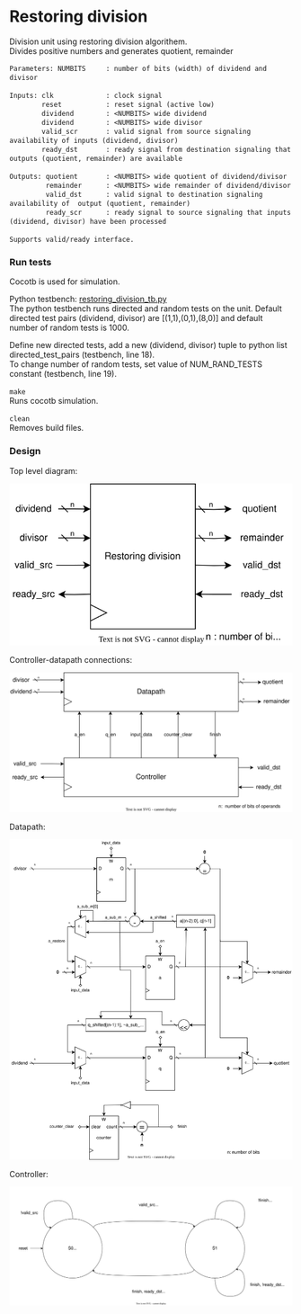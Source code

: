 # Restoring division

Division unit using restoring division algorithem.\
Divides positive numbers and generates quotient, remainder

```
Parameters: NUMBITS     : number of bits (width) of dividend and divisor

Inputs: clk             : clock signal
        reset           : reset signal (active low)
        dividend        : <NUMBITS> wide dividend
        dividend        : <NUMBITS> wide divisor
        valid_scr       : valid signal from source signaling availability of inputs (dividend, divisor)
        ready_dst       : ready signal from destination signaling that outputs (quotient, remainder) are available

Outputs: quotient       : <NUMBITS> wide quotient of dividend/divisor
         remainder      : <NUMBITS> wide remainder of dividend/divisor
         valid_dst      : valid signal to destination signaling availability of  output (quotient, remainder)
         ready_scr      : ready signal to source signaling that inputs (dividend, divisor) have been processed

Supports valid/ready interface.
```

### Run tests
Cocotb is used for simulation.

Python testbench: [restoring_division_tb.py](../sim/restoring_division_tb.py)\
The python testbench runs directed and random tests on the unit. 
Default directed test pairs (dividend, divisor) are [(1,1),(0,1),(8,0)] and default number of random tests is 1000.

Define new directed tests, add a new (dividend, divisor) tuple to python list directed_test_pairs (testbench, line 18).\
To change number of random tests, set value of NUM_RAND_TESTS constant (testbench, line 19).

`make`\
Runs cocotb simulation.

`clean`\
Removes build files.

### Design
Top level diagram:

![image](images/top_level_diagram.drawio.svg)


Controller-datapath connections:

![image](images/datapath_controller.drawio.svg)


Datapath:

![image](images/datapath.drawio.svg)


Controller:

![image](images/stg.drawio.svg)
